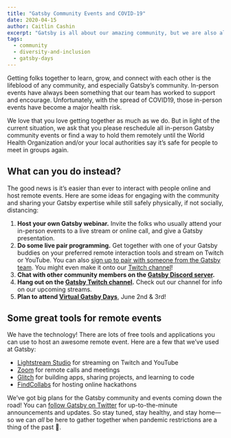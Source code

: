 ```yaml
---
title: "Gatsby Community Events and COVID-19"
date: 2020-04-15
author: Caitlin Cashin
excerpt: "Gatsby is all about our amazing community, but we are also all about safety. So we are asking most sincerely: If there's an in-person Gatsby community meetup on your calendar, please reschedule or figure out a way to hold it remotely. Here are some ways we are doing that ourselves."
tags:
  - community
  - diversity-and-inclusion
  - gatsby-days
---
```


Getting folks together to learn, grow, and connect with each other is the lifeblood of any community, and especially Gatsby’s community. In-person events have always been something that our team has worked to support and encourage. Unfortunately, with the spread of COVID19, those in-person events have become a major health risk.

We love that you love getting together as much as we do. But in light of the current situation, we ask that you please reschedule all in-person Gatsby community events or find a way to hold them remotely until the World Health Organization and/or your local authorities say it’s safe for people to meet in groups again.

## What can you do instead?

The good news is it’s easier than ever to interact with people online and host remote events. Here are some ideas for engaging with the community and sharing your Gatsby expertise while still safely physically, if not socially, distancing:

1. **Host your own Gatsby webinar.** Invite the folks who usually attend your in-person events to a live stream or online call, and give a Gatsby presentation.
2. **Do some live pair programming.** Get together with one of your Gatsby buddies on your preferred remote interaction tools and stream on Twitch or YouTube. You can also [sign up to pair with someone from the Gatsby team](/contributing/pair-programming/). You might even make it onto our [Twitch channel](https://www.twitch.tv/gatsbyjs)!
3. **Chat with other community members on the [Gatsby Discord server](https://gatsby.dev/discord).**
4. **Hang out on the [Gatsby Twitch channel](https://www.twitch.tv/gatsbyjs).** Check out our channel for info on our upcoming streams.
5. **Plan to attend [Virtual Gatsby Days](/blog/2020-04-14-virtual-gatsby-days-registration/)**, June 2nd & 3rd!

## Some great tools for remote events

We have the technology! There are lots of free tools and applications you can use to host an awesome remote event. Here are a few that we’ve used at Gatsby:

- [Lightstream Studio](https://golightstream.com/) for streaming on Twitch and YouTube
- [Zoom](https://zoom.us/) for remote calls and meetings
- [Glitch](https://glitch.com/) for building apps, sharing projects, and learning to code
- [FindCollabs](https://findcollabs.com/) for hosting online hackathons

We’ve got big plans for the Gatsby community and events coming down the road! You can [follow Gatsby on Twitter](https://twitter.com/gatsbyjs) for up-to-the-minute announcements and updates. So stay tuned, stay healthy, and stay home—so we can _all_ be here to gather together when pandemic restrictions are a thing of the past 💜.
